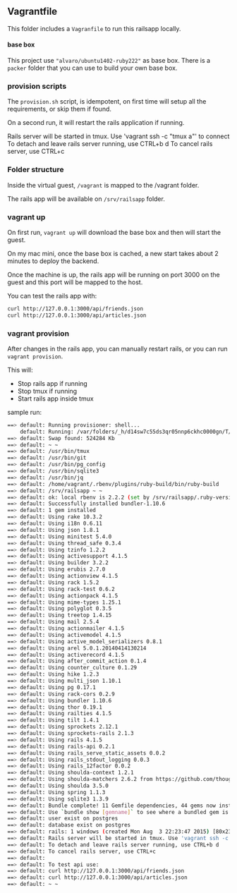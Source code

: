 ## Vagrantfile

This folder includes a `Vagranfile` to run this railsapp locally.

#### base box

This project use `"alvaro/ubuntu1402-ruby222"` as base box. There is a `packer` folder that you can use to build your own base box.

### provision scripts

The `provision.sh` script, is idempotent, on first time will setup all the requirements, or skip them if found.

On a second run, it will restart the rails application if running.

Rails server will be started in tmux. Use 'vagrant ssh -c "tmux a"' to connect
To detach and leave rails server running, use CTRL+b d
To cancel rails server, use CTRL+c

### Folder structure

Inside the virtual guest, `/vagrant` is mapped to the /vagrant folder.

The rails app will be available on `/srv/railsapp` folder.

### vagrant up

On first run, `vagrant up` will download the base box and then will start the guest.

On my mac mini, once the base box is cached, a new start takes about 2 minutes to deploy the backend.

Once the machine is up, the rails app will be running on port 3000 on the guest and this port will be mapped to the host.

You can test the rails app with:

```bash
curl http://127.0.0.1:3000/api/friends.json
curl http://127.0.0.1:3000/api/articles.json
```

### vagrant provision

After changes in the rails app, you can manually restart rails, or you can run `vagrant provision`.

This will:
- Stop rails app if running
- Stop tmux if running
- Start rails app inside tmux

sample run:

```bash
==> default: Running provisioner: shell...
    default: Running: /var/folders/_h/d14sw7c55ds3qr05nnp6ckhc0000gn/T/vagrant-shell20150804-94357-1jnlno9.sh
==> default: Swap found: 524284 Kb
==> default: ~ ~
==> default: /usr/bin/tmux
==> default: /usr/bin/git
==> default: /usr/bin/pg_config
==> default: /usr/bin/sqlite3
==> default: /usr/bin/jq
==> default: /home/vagrant/.rbenv/plugins/ruby-build/bin/ruby-build
==> default: /srv/railsapp ~ ~
==> default: ok: local rbenv is 2.2.2 (set by /srv/railsapp/.ruby-version)
==> default: Successfully installed bundler-1.10.6
==> default: 1 gem installed
==> default: Using rake 10.3.2
==> default: Using i18n 0.6.11
==> default: Using json 1.8.1
==> default: Using minitest 5.4.0
==> default: Using thread_safe 0.3.4
==> default: Using tzinfo 1.2.2
==> default: Using activesupport 4.1.5
==> default: Using builder 3.2.2
==> default: Using erubis 2.7.0
==> default: Using actionview 4.1.5
==> default: Using rack 1.5.2
==> default: Using rack-test 0.6.2
==> default: Using actionpack 4.1.5
==> default: Using mime-types 1.25.1
==> default: Using polyglot 0.3.5
==> default: Using treetop 1.4.15
==> default: Using mail 2.5.4
==> default: Using actionmailer 4.1.5
==> default: Using activemodel 4.1.5
==> default: Using active_model_serializers 0.8.1
==> default: Using arel 5.0.1.20140414130214
==> default: Using activerecord 4.1.5
==> default: Using after_commit_action 0.1.4
==> default: Using counter_culture 0.1.29
==> default: Using hike 1.2.3
==> default: Using multi_json 1.10.1
==> default: Using pg 0.17.1
==> default: Using rack-cors 0.2.9
==> default: Using bundler 1.10.6
==> default: Using thor 0.19.1
==> default: Using railties 4.1.5
==> default: Using tilt 1.4.1
==> default: Using sprockets 2.12.1
==> default: Using sprockets-rails 2.1.3
==> default: Using rails 4.1.5
==> default: Using rails-api 0.2.1
==> default: Using rails_serve_static_assets 0.0.2
==> default: Using rails_stdout_logging 0.0.3
==> default: Using rails_12factor 0.0.2
==> default: Using shoulda-context 1.2.1
==> default: Using shoulda-matchers 2.6.2 from https://github.com/thoughtbot/shoulda-matchers.git (at master)
==> default: Using shoulda 3.5.0
==> default: Using spring 1.1.3
==> default: Using sqlite3 1.3.9
==> default: Bundle complete! 11 Gemfile dependencies, 44 gems now installed.
==> default: Use `bundle show [gemname]` to see where a bundled gem is installed.
==> default: user exist on postgres
==> default: database exist on postgres
==> default: rails: 1 windows (created Mon Aug  3 22:23:47 2015) [80x23]
==> default: Rails server will be started in tmux. Use 'vagrant ssh -c "tmux a"' to connect
==> default: To detach and leave rails server running, use CTRL+b d
==> default: To cancel rails server, use CTRL+c
==> default:  
==> default: To test api use:
==> default: curl http://127.0.0.1:3000/api/friends.json
==> default: curl http://127.0.0.1:3000/api/articles.json
==> default: ~ ~
```
